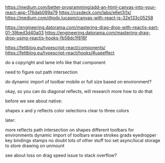 https://medium.com/better-programming/add-an-html-canvas-into-your-react-app-176dab099a79
https://cssdeck.com/labs/e6et3j1x/
https://medium.com/@pdx.lucasm/canvas-with-react-js-32e133c05258

https://engineering.datorama.com/mastering-drag-drop-with-reactjs-part-01-39bed3d40a03
https://engineering.datorama.com/mastering-drag-drop-using-reactjs-hooks-fb58dc1f816f

https://fettblog.eu/typescript-react/components/
https://fettblog.eu/typescript-react/hooks/#useeffect

do a copyright and lame info like that component

need to figure out path intersection

do dynamic import of toolbar mobile or full size based on environment?

okay, so you can do diagonal reflects, will research more how to do that

before we see about native:

shapes
x and y reflects
color selections
clear to three colors

later:

more reflects
path intersection on shapes
different toolbars for environments
dynamic import of toolbars
erase
strokes
grads
eyedropper
key bindings
stamps
no doubt lots of other stuff too
set async/local storage to store drawing on unmount

see about loss on drag speed issue to stack overflow?
